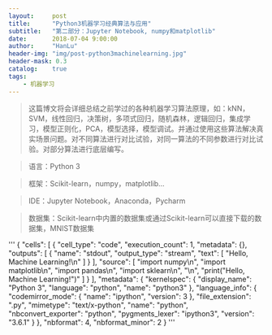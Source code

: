 ```yaml
---
layout:     post
title:      "Python3机器学习经典算法与应用"
subtitle:   "第二部分：Jupyter Notebook, numpy和matplotlib"
date:       2018-07-04 9:00:00
author:     "HanLu"
header-img: "img/post-python3machinelearning.jpg"
header-mask: 0.3
catalog:    true
tags:
    - 机器学习
---
```


> 这篇博文将会详细总结之前学过的各种机器学习算法原理，如：kNN，SVM，线性回归，决策树，多项式回归，随机森林，逻辑回归，集成学习，模型正则化，PCA，模型选择，模型调试。并通过使用这些算法解决真实场景问题。对不同算法进行对比试验，对同一算法的不同参数进行对比试验。对部分算法进行底层编写。

> 语言：Python 3

> 框架：Scikit-learn，numpy，matplotlib...

> IDE：Jupyter Notebook，Anaconda，Pycharm

> 数据集：Scikit-learn中内置的数据集或通过Scikit-learn可以直接下载的数据集，MNIST数据集

'''
{
 "cells": [
  {
   "cell_type": "code",
   "execution_count": 1,
   "metadata": {},
   "outputs": [
    {
     "name": "stdout",
     "output_type": "stream",
     "text": [
      "Hello, Machine Learning!\n"
     ]
    }
   ],
   "source": [
    "import numpy\n",
    "import matplotlib\n",
    "import pandas\n",
    "import sklearn\n",
    "\n",
    "print(\"Hello, Machine Learning!\")"
   ]
  }
 ],
 "metadata": {
  "kernelspec": {
   "display_name": "Python 3",
   "language": "python",
   "name": "python3"
  },
  "language_info": {
   "codemirror_mode": {
    "name": "ipython",
    "version": 3
   },
   "file_extension": ".py",
   "mimetype": "text/x-python",
   "name": "python",
   "nbconvert_exporter": "python",
   "pygments_lexer": "ipython3",
   "version": "3.6.1"
  }
 },
 "nbformat": 4,
 "nbformat_minor": 2
}
'''
